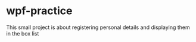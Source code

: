 # wpf-practice
This small project is about registering personal details and displaying them in the box list
